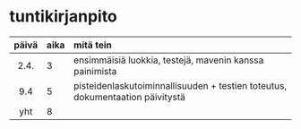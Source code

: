 # tuntikirjanpito

| päivä | aika | mitä tein  |
| :----:|:-----| :-----|
| 2.4.  | 3    | ensimmäisiä luokkia, testejä, mavenin kanssa painimista |
| 9.4   | 5    | pisteidenlaskutoiminnallisuuden + testien toteutus, dokumentaation päivitystä |
| yht   | 8   

